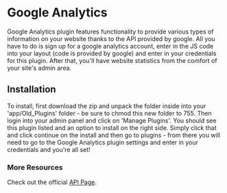 # Google Analytics

Google Analytics plugin features functionality to provide various types of information on your website thanks to the API provided by google.
All you have to do is sign up for a google analytics account, enter in the JS code into your layout (code is provided by google) and enter in your credentials for this plugin.
After that, you'll have website statistics from the comfort of your site's admin area.

## Installation

To install, first download the zip and unpack the folder inside into your 'app/Old_Plugins' folder - be sure to chmod this new folder to 755. Then login into your admin panel and click on 'Manage Plugins'.
You should see this plugin listed and an option to install on the right side. Simply click that and click continue on the install and then go to plugins - from there you will need to go to the Google Analytics plugin settings and enter in your credentials and you're all set!

### More Resources

Check out the official [API Page](http://api.adaptcms.com/plugin/google-analytics).